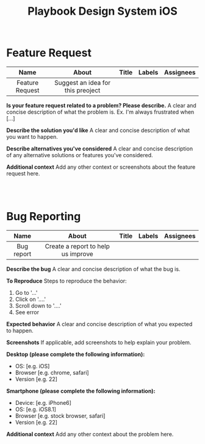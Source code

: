 <h1 align="center">Playbook Design System iOS</h1><br />

# Feature Request

| Name | About  | Title  | Labels | Assignees |
| :---:   | :---: | :---: | :---: | :---: |
|  Feature Request | Suggest an idea for this preoject   |    

**Is your feature request related to a problem? Please describe.**
A clear and concise description of what the problem is. Ex. I'm always frustrated when [...]

**Describe the solution you'd like**
A clear and concise description of what you want to happen.

**Describe alternatives you've considered**
A clear and concise description of any alternative solutions or features you've considered.

**Additional context**
Add any other context or screenshots about the feature request here.

<br />
<br/>

# Bug Reporting

| Name | About  | Title  | Labels | Assignees |
| :---:   | :---: | :---: | :---: | :---: |
|  Bug report | Create a report to help us improve  | 

**Describe the bug**
A clear and concise description of what the bug is.

**To Reproduce**
Steps to reproduce the behavior:
1. Go to '...'
2. Click on '....'
3. Scroll down to '....'
4. See error

**Expected behavior**
A clear and concise description of what you expected to happen.

**Screenshots**
If applicable, add screenshots to help explain your problem.

**Desktop (please complete the following information):**
 - OS: [e.g. iOS]
 - Browser [e.g. chrome, safari]
 - Version [e.g. 22]

**Smartphone (please complete the following information):**
 - Device: [e.g. iPhone6]
 - OS: [e.g. iOS8.1]
 - Browser [e.g. stock browser, safari]
 - Version [e.g. 22]

**Additional context**
Add any other context about the problem here.
